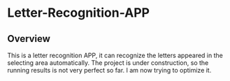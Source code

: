 # Letter-Recognition-APP
## Overview
This is a letter recognition APP, it can recognize the letters appeared in the selecting area automatically. The project is under construction, so the running results is not very perfect so far. I am now trying to optimize it.


